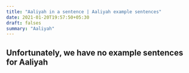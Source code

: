 ```yaml
---
title: "Aaliyah in a sentence | Aaliyah example sentences"
date: 2021-01-20T19:57:50+05:30
draft: falses
summary: "Aaliyah"
---
```

## Unfortunately, we have no example sentences for Aaliyah                 
